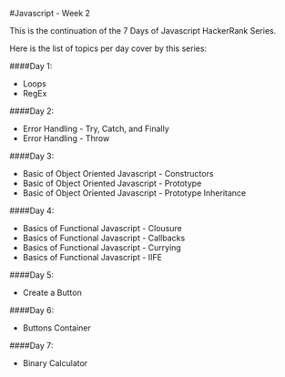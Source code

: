 #Javascript - Week 2

This is the continuation of the 7 Days of Javascript HackerRank Series.

Here is the list of topics per day cover by this series:  

####Day 1:  
  + Loops  
  + RegEx  

####Day 2:

  + Error Handling - Try, Catch, and Finally  
  + Error Handling - Throw  

####Day 3:

  + Basic of Object Oriented Javascript - Constructors  
  + Basic of Object Oriented Javascript - Prototype  
  + Basic of Object Oriented Javascript - Prototype Inheritance  

####Day 4:

  + Basics of Functional Javascript - Clousure  
  + Basics of Functional Javascript - Callbacks  
  + Basics of Functional Javascript - Currying  
  + Basics of Functional Javascript - IIFE  

####Day 5:

  + Create a Button  

####Day 6:

  + Buttons Container  

####Day 7:

  + Binary Calculator  

